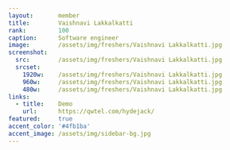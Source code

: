 ```yaml
---
layout:       member
title:        Vaishnavi Lakkalkatti
rank:         100
caption:      Software engineer
image:        /assets/img/freshers/Vaishnavi Lakkalkatti.jpg
screenshot:
  src:        /assets/img/freshers/Vaishnavi Lakkalkatti.jpg
  srcset:
    1920w:    /assets/img/freshers/Vaishnavi Lakkalkatti.jpg
    960w:     /assets/img/freshers/Vaishnavi Lakkalkatti.jpg
    480w:     /assets/img/freshers/Vaishnavi Lakkalkatti.jpg
links:
  - title:    Demo
    url:      https://qwtel.com/hydejack/
featured:     true
accent_color: '#4fb1ba'
accent_image: /assets/img/sidebar-bg.jpg
---
```

